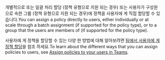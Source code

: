 <span data-ttu-id="1b8c5-101">개별적으로 또는 일괄 처리 할당 (정책 유형으로 지원 되는 경우) 또는 사용자가 구성원으로 속한 그룹 (정책 유형으로 지원 되는 경우)에 정책을 사용자에 게 직접 할당할 수 있습니다.</span><span class="sxs-lookup"><span data-stu-id="1b8c5-101">You can assign a policy directly to users, either individually or at scale through a batch assignment (if supported for the policy type), or to a group that the users are members of (if supported for the policy type).</span></span> 

<span data-ttu-id="1b8c5-102">사용자에 게 정책을 할당할 수 있는 다양 한 방법에 대해 알아보려면 [팀에서 사용자에 게 정책 할당](../assign-policies.md)을 참조 하세요.</span><span class="sxs-lookup"><span data-stu-id="1b8c5-102">To learn about the different ways that you can assign policies to users, see [Assign policies to your users in Teams](../assign-policies.md).</span></span>